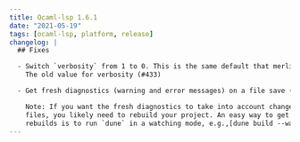 ```yaml
---
title: Ocaml-lsp 1.6.1
date: "2021-05-19"
tags: [ocaml-lsp, platform, release]
changelog: |
  ## Fixes

  - Switch `verbosity` from 1 to 0. This is the same default that merlin uses.
    The old value for verbosity (#433)

  - Get fresh diagnostics (warning and error messages) on a file save (#438)

    Note: If you want the fresh diagnostics to take into account changes in other
    files, you likely need to rebuild your project. An easy way to get automatic
    rebuilds is to run `dune` in a watching mode, e.g.,[dune build --watch].
---
```


